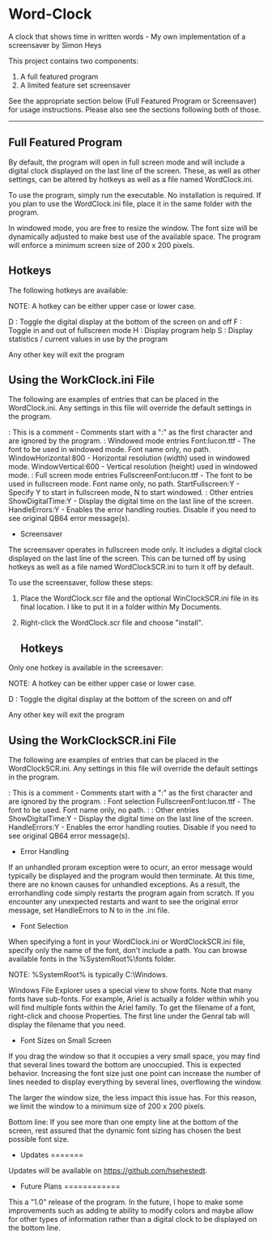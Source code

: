 # Word-Clock
A clock that shows time in written words - My own implementation of  a screensaver by Simon Heys

This project contains two components:

1) A full featured program
2) A limited feature set screensaver

See the appropriate section below (Full Featured Program or Screensaver) for usage instructions. Please also see the sections following both of those. 


---------------------
Full Featured Program
---------------------

By default, the program will open in full screen mode and will include a digital clock displayed on the last line of the screen. These, as well as other settings, can be altered by hotkeys as well as a file named WordClock.ini.

To use the program, simply run the executable. No installation is required. If you plan to use the WordClock.ini file, place it in the same folder with the program.

In windowed mode, you are free to resize the window. The font size will be dynamically adjusted to make best use of the available space. The program will enforce a minimum screen size of 200 x 200 pixels.

   Hotkeys
   -------

The following hotkeys are available:

NOTE: A hotkey can be either upper case or lower case.

D : Toggle the digital display at the bottom of the screen on and off
F : Toggle in and out of fullscreen mode
H : Display program help
S : Display statistics / current values in use by the program

Any other key will exit the program

   Using the WorkClock.ini File
   ----------------------------

The following are examples of entries that can be placed in the WordClock.ini.
Any settings in this file will override the default settings in the program.

: This is a comment        -  Comments start with a ":" as the first character and are ignored by the program.
: Windowed mode entries
Font:lucon.ttf             -  The font to be used in windowed mode. Font name only, no path.
WindowHorizontal:800       -  Horizontal resolution (width) used in windowed mode.
WindowVertical:600         -  Vertical resolution (height) used in windowed mode.
: Full screen mode entries
FullscreenFont:lucon.ttf   -  The font to be used in fullscreen mode. Font name only, no path.
StartFullscreen:Y          -  Specify Y to start in fullscreen mode, N to start windowed.
: Other entries
ShowDigitalTime:Y          -  Display the digital time on the last line of the screen.
HandleErrors:Y             -  Enables the error handling routies. Disable if you need to see original QB64 error message(s).


* Screensaver

The screensaver operates in fullscreen mode only. It includes a digital clock displayed on the last line of the screen. This can be turned off by using hotkeys as well as a file named WordClockSCR.ini to turn it off by default.

To use the screensaver, follow these steps:

1) Place the WordClock.scr file and the optional WinClockSCR.ini file in its final location. I like to put it in a folder
within My Documents.

2) Right-click the WordClock.scr file and choose "install".

   Hotkeys
   -------

Only one hotkey is available in the screesaver:

NOTE: A hotkey can be either upper case or lower case.

D : Toggle the digital display at the bottom of the screen on and off

Any other key will exit the program


   Using the WorkClockSCR.ini File
   -------------------------------

The following are examples of entries that can be placed in the WordClockSCR.ini. Any settings in this file will override the default settings in the program.

: This is a comment        -  Comments start with a ":" as the first character and are ignored by the program.
: Font selection
FullscreenFont:lucon.ttf   -  The font to be used. Font name only, no path.
:
: Other entries
ShowDigitalTime:Y          -  Display the digital time on the last line of the screen.
HandleErrors:Y             -  Enables the error handling routies. Disable if you need to see original QB64 error message(s).


* Error Handling

If an unhandled proram exception were to ocurr, an error message would typically be displayed and the program would then terminate. At this time, there are no known causes for unhandled exceptions. As a result, the errorhandling code simply restarts the program again from scratch. If you encounter any unexpected restarts and want to see the original error message, set HandleErrors to N to in the .ini file.


* Font Selection

When specifying a font in your WordClock.ini or WordClockSCR.ini file, specify only the name of the font, don't include a path. You can browse available fonts in the %SystemRoot%\fonts folder.

NOTE: %SystemRoot% is typically C:\Windows.

Windows File Explorer uses a special view to show fonts. Note that many fonts have sub-fonts. For example, Ariel is actually a folder within whih you will find multiple fonts within the Ariel family. To get the filename of a font, right-click and choose Properties. The first line under the Genral tab will display the filename that you need.


* Font Sizes on Small Screen

If you drag the window so that it occupies a very small space, you may find that several lines toward the bottom are unoccupied. This is expected behavior. Increasing the font size just one point can increase the number of lines needed to display everything by several lines, overflowing the window.

The larger the window size, the less impact this issue has. For this reason, we limit the window to a minimum size of 200 x 200 pixels.

Bottom line: If you see more than one empty line at the bottom of the screen, rest assured that the dynamic font sizing has chosen the best possible font size.


* Updates
=======

Updates will be available on https://github.com/hsehestedt.


* Future Plans
============

This a "1.0" release of the program. In the future, I hope to make some improvements such as adding te ability to modify colors and maybe allow for other types of information rather than a digital clock to be displayed on the bottom line.
